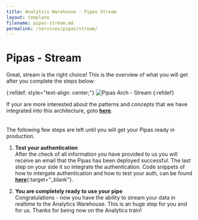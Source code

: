 ```yaml
---
title: Analytics Warehouse - Pipas Stream
layout: template
filename: pipas-stream.md
permalink: /services/pipas/stream/
--- 
```

# Pipas - Stream
Great, stream is the right choice! This is the overview of what you will get after you complete the steps below:

{:refdef: style="text-align: center;"}
![Pipas Arch - Stream]({{site.baseurl}}/2-arch-principles-tenet/pipas/stream-arch-pic.png)
{:refdef}

If your are more interested about the patterns and concepts that we have integrated into this architecture, goto [**here**]({{site.baseurl}}/arch-principles-tenet/ref-patterns/pipas-stream/).
<br/><br/><br/>
The following few steps are left until you will get your Pipas ready in production.

1. **Test your authentication**<br/>
After the check of all information you have provided to us you will receive an email that the Pipas has been deployed successful. The last step on your side it so integrate the authentication. Code snippets of how to intergate authentication and how to test your auth, can be found [**here**]({{site.baseurl}}/services/pipas/stream/test-auth/){:target="_blank"}.

2. **You are completely ready to use your pipe**<br/>
Congratulations - now you have the ability to stream your data in realtime to the Analytics Warehouse. This is an huge step for you and for us. Thanks for being now on the Analytics train!